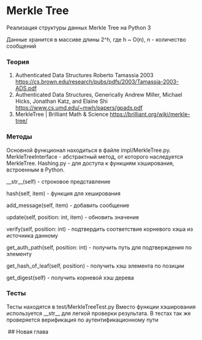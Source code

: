 # Merkle Tree
 
Реализация структуры данных Merkle Tree на Python 3

Данные хранится в массиве длины 2^h, где h ~ O(n), n - количество сообщений

### Теория

1.	Authenticated Data Structures Roberto Tamassia 2003 https://cs.brown.edu/research/pubs/pdfs/2003/Tamassia-2003-ADS.pdf
2.	Authenticated Data Structures, Generically Andrew Miller, Michael Hicks, Jonathan Katz, and Elaine Shi https://www.cs.umd.edu/~mwh/papers/gpads.pdf 
3.	MerkleTree | Brilliant Math & Science https://brilliant.org/wiki/merkle-tree/

### Методы

Основной функционал находиться в файле impl/MerkleTree.py. MerkleTreeInterface - абстрактный метод, от которого наследуется MerkleTree. Hashing.py - для доступа к функциям хэширования, встроенным в Python.

\_\_str__(self) - строковое представление

hash(self, item) - функция для хеширования

add_message(self, item) - добавить сообщение

update(self, position: int, item) - обновить значение

verify(self, position: int) - подтвердить соответствие корневого хэша из источника данному

get_auth_path(self, position: int) - получить путь для подтверждения по элементу

get_hash_of_leaf(self, position) - получить хэш элемента по позиции

get_digest(self) - получить корневой хэш дерева

### Тесты

Тесты находятся в test/MerkleTreeTest.py
Вместо функции хэширования используется \_\_str__ для легкой проверки результата. В тестах так же проверяется верификация по аутентификационному пути

 ## Новая глава